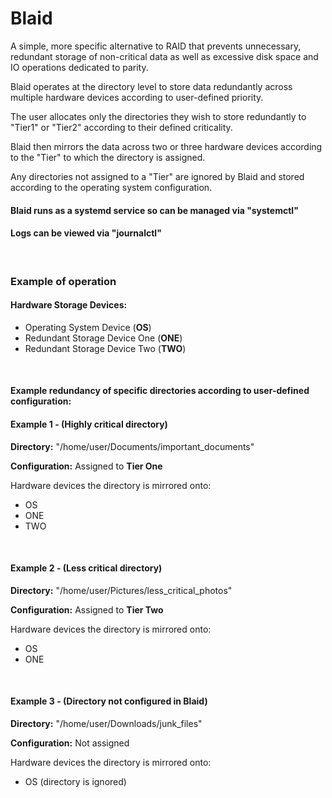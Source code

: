 # Blaid

A simple, more specific alternative to RAID that prevents unnecessary, redundant storage of non-critical data as well as excessive disk space and IO operations dedicated to parity.

Blaid operates at the directory level to store data redundantly across multiple hardware devices according to user-defined priority.

The user allocates only the directories they wish to store redundantly to "Tier1" or "Tier2" according to their defined criticality. 

Blaid then mirrors the data across two or three hardware devices according to the "Tier" to which the directory is assigned.

Any directories not assigned to a "Tier" are ignored by Blaid and stored according to the operating system configuration.

#### Blaid runs as a systemd service so can be managed via "systemctl"

#### Logs can be viewed via "journalctl"

<br/>

### Example of operation

#### Hardware Storage Devices:
- Operating System Device (**OS**)
- Redundant Storage Device One (**ONE**)
- Redundant Storage Device Two (**TWO**)

<br/>

#### Example redundancy of specific directories according to user-defined configuration:

#### Example 1 - (Highly critical directory)

**Directory:** "/home/user/Documents/important_documents"

**Configuration:** Assigned to **Tier One**

Hardware devices the directory is mirrored onto:
- OS
- ONE
- TWO

<br/>

#### Example 2 - (Less critical directory)

**Directory:** "/home/user/Pictures/less_critical_photos"

**Configuration:** Assigned to **Tier Two**

Hardware devices the directory is mirrored onto:
- OS
- ONE

<br/>

#### Example 3 - (Directory not configured in Blaid)

**Directory:** "/home/user/Downloads/junk_files"

**Configuration:** Not assigned

Hardware devices the directory is mirrored onto:
- OS (directory is ignored)


